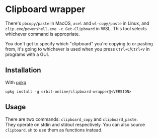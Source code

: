 # Clipboard wrapper

There's `pbcopy/paste` in MacOS, `xsel` and `wl-copy/paste` in Linux, and
`clip.exe`/`powershell.exe -c Get-Clipboard` in WSL. This tool selects whichever
command is appropriate.

You don't get to specify which "clipboard" you're copying to or pasting from,
it's going to whichever is used when you press `Ctrl+C`/`Ctrl+V` in programs
with a GUI.

## Installation

With [μpkg](https://github.com/orbit-online/upkg)

```
upkg install -g orbit-online/clipboard-wrapper@<VERSION>
```

## Usage

There are two commands: `clipboard_copy` and `clipboard_paste`.  
They operate on stdin and stdout respectively. You can also source
`clipboard.sh` to use them as functions instead.
